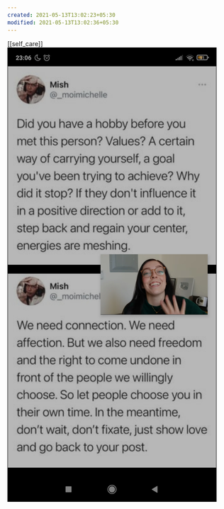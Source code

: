 ```yaml
---
created: 2021-05-13T13:02:23+05:30
modified: 2021-05-13T13:02:36+05:30
---
```

[[self_care]]
![Image](./media/image_picker1528193951430852634.jpg)
